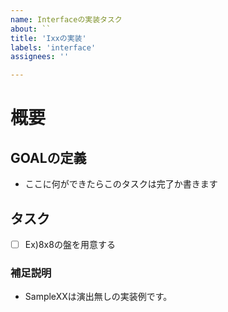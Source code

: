 ```yaml
---
name: Interfaceの実装タスク
about: ``
title: 'Ixxの実装'
labels: 'interface'
assignees: ''

---
```


# 概要
## GOALの定義
- ここに何ができたらこのタスクは完了か書きます

## タスク
- [ ] Ex)8x8の盤を用意する

### 補足説明
- SampleXXは演出無しの実装例です。
